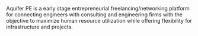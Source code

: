 Aquifer PE is a early stage entrepreneurial freelancing/networking platform for connecting engineers with consulting and engineering firms with the
objective to maximize human resource utilization while offering flexibility for infrastructure and projects.
